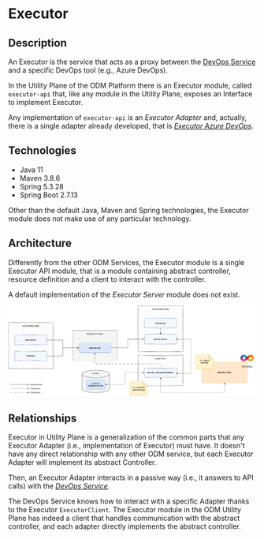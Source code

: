 # Executor

## Description

An Executor is the service that acts as a proxy between the [DevOps Service](../../product-plane/devops.md)
and a specific DevOps tool (e.g., Azure DevOps).

In the Utility Plane of the ODM Platform there is an Executor module, called `executor-api` that, 
like any module in the Utility Plane, exposes an Interface to implement Executor.

Any implementation of `executor-api` is an _Executor Adapter_ and, actually, there is a single
adapter already developed, that is [_Executor Azure DevOps_](adapters/executor-azuredevops.md).

## Technologies
* Java 11
* Maven 3.8.6
* Spring 5.3.28
* Spring Boot 2.7.13

Other than the default Java, Maven and Spring technologies,
the Executor module does not make use of any particular technology.

## Architecture
Differently from the other ODM Services, the Executor module is a single Executor API module, 
that is a module containing abstract controller, resource definition and a client to interact with the controller.

A default implementation of the _Executor Server_ module does not exist.


![Executor-diagram](../../../images/architecture/utility-plane/executor/executor-architecture.png)

## Relationships
Executor in Utility Plane is a generalization of the common parts that any
Executor Adapter (i.e., implementation of Executor) must have. 
It doesn't have any direct relationship with any other ODM service, 
but each Executor Adapter will implement its abstract Controller.

Then, an Executor Adapter interacts in a passive way (i.e., it answers to API calls) with the 
[_DevOps Service_](../../product-plane/devops.md).

The DevOps Service knows how to interact with a specific Adapter thanks to the Executor
`ExecutorClient`. The Executor module in the ODM Utility Plane has indeed a client that handles communication with 
the abstract controller, and each adapter directly implements the abstract controller.